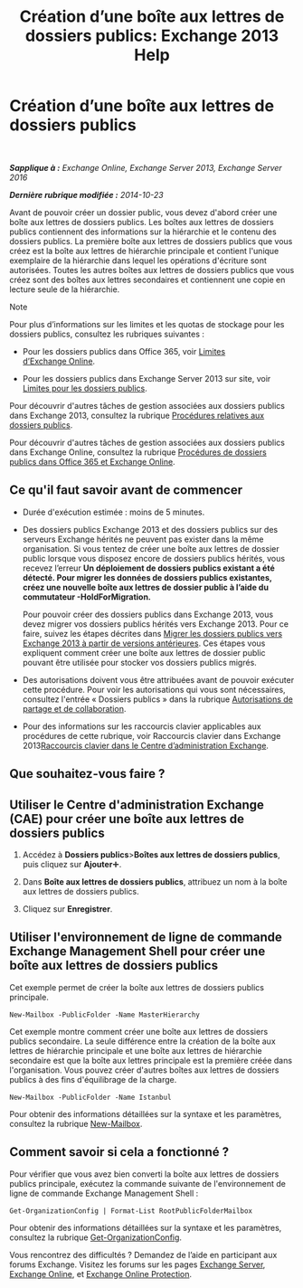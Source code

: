 ﻿---
title: 'Création d’une boîte aux lettres de dossiers publics: Exchange 2013 Help'
TOCTitle: Création d’une boîte aux lettres de dossiers publics
ms:assetid: 64437ffd-231b-4c10-84df-232ccbe9538f
ms:mtpsurl: https://technet.microsoft.com/fr-fr/library/JJ552410(v=EXCHG.150)
ms:contentKeyID: 50478283
ms.date: 04/24/2018
mtps_version: v=EXCHG.150
ms.translationtype: HT
---

# Création d’une boîte aux lettres de dossiers publics

 

_**Sapplique à :** Exchange Online, Exchange Server 2013, Exchange Server 2016_

_**Dernière rubrique modifiée :** 2014-10-23_

Avant de pouvoir créer un dossier public, vous devez d'abord créer une boîte aux lettres de dossiers publics. Les boîtes aux lettres de dossiers publics contiennent des informations sur la hiérarchie et le contenu des dossiers publics. La première boîte aux lettres de dossiers publics que vous créez est la boîte aux lettres de hiérarchie principale et contient l'unique exemplaire de la hiérarchie dans lequel les opérations d'écriture sont autorisées. Toutes les autres boîtes aux lettres de dossiers publics que vous créez sont des boîtes aux lettres secondaires et contiennent une copie en lecture seule de la hiérarchie.

> [!NOTE]
> Pour plus d’informations sur les limites et les quotas de stockage pour les dossiers publics, consultez les rubriques suivantes :
> <ul>
> <li><p>Pour les dossiers publics dans Office 365, voir <a href="https://go.microsoft.com/fwlink/?linkid=391188">Limites d’Exchange Online</a>.</p></li>
> <li><p>Pour les dossiers publics dans Exchange Server 2013 sur site, voir <a href="limits-for-public-folders-exchange-2013-help.md">Limites pour les dossiers publics</a>.</p></li></ul>

Pour découvrir d'autres tâches de gestion associées aux dossiers publics dans Exchange 2013, consultez la rubrique [Procédures relatives aux dossiers publics](public-folder-procedures-exchange-2013-help.md).

Pour découvrir d'autres tâches de gestion associées aux dossiers publics dans Exchange Online, consultez la rubrique [Procédures de dossiers publics dans Office 365 et Exchange Online](https://technet.microsoft.com/fr-fr/library/jj966272\(v=exchg.150\)).

## Ce qu'il faut savoir avant de commencer

  - Durée d'exécution estimée : moins de 5 minutes.

  - Des dossiers publics Exchange 2013 et des dossiers publics sur des serveurs Exchange hérités ne peuvent pas exister dans la même organisation. Si vous tentez de créer une boîte aux lettres de dossier public lorsque vous disposez encore de dossiers publics hérités, vous recevez l’erreur **Un déploiement de dossiers publics existant a été détecté. Pour migrer les données de dossiers publics existantes, créez une nouvelle boîte aux lettres de dossier public à l’aide du commutateur -HoldForMigration.**
    
    Pour pouvoir créer des dossiers publics dans Exchange 2013, vous devez migrer vos dossiers publics hérités vers Exchange 2013. Pour ce faire, suivez les étapes décrites dans [Migrer les dossiers publics vers Exchange 2013 à partir de versions antérieures](https://technet.microsoft.com/fr-fr/library/jj150486\(v=exchg.150\)). Ces étapes vous expliquent comment créer une boîte aux lettres de dossier public pouvant être utilisée pour stocker vos dossiers publics migrés.

  - Des autorisations doivent vous être attribuées avant de pouvoir exécuter cette procédure. Pour voir les autorisations qui vous sont nécessaires, consultez l'entrée « Dossiers publics » dans la rubrique [Autorisations de partage et de collaboration](sharing-and-collaboration-permissions-exchange-2013-help.md).

  - Pour des informations sur les raccourcis clavier applicables aux procédures de cette rubrique, voir Raccourcis clavier dans Exchange 2013[Raccourcis clavier dans le Centre d’administration Exchange](keyboard-shortcuts-in-the-exchange-admin-center-exchange-online-protection-help.md).

## Que souhaitez-vous faire ?

## Utiliser le Centre d'administration Exchange (CAE) pour créer une boîte aux lettres de dossiers publics

1.  Accédez à **Dossiers publics**\>**Boîtes aux lettres de dossiers publics**, puis cliquez sur **Ajouter**![Icône Ajouter](images/JJ218640.c1e75329-d6d7-4073-a27d-498590bbb558(EXCHG.150).gif "Icône Ajouter").

2.  Dans **Boîte aux lettres de dossiers publics**, attribuez un nom à la boîte aux lettres de dossiers publics.

3.  Cliquez sur **Enregistrer**.

## Utiliser l'environnement de ligne de commande Exchange Management Shell pour créer une boîte aux lettres de dossiers publics

Cet exemple permet de créer la boîte aux lettres de dossiers publics principale.

    New-Mailbox -PublicFolder -Name MasterHierarchy

Cet exemple montre comment créer une boîte aux lettres de dossiers publics secondaire. La seule différence entre la création de la boîte aux lettres de hiérarchie principale et une boîte aux lettres de hiérarchie secondaire est que la boîte aux lettres principale est la première créée dans l'organisation. Vous pouvez créer d'autres boîtes aux lettres de dossiers publics à des fins d'équilibrage de la charge.

    New-Mailbox -PublicFolder -Name Istanbul 

Pour obtenir des informations détaillées sur la syntaxe et les paramètres, consultez la rubrique [New-Mailbox](https://technet.microsoft.com/fr-fr/library/aa997663\(v=exchg.150\)).

## Comment savoir si cela a fonctionné ?

Pour vérifier que vous avez bien converti la boîte aux lettres de dossiers publics principale, exécutez la commande suivante de l'environnement de ligne de commande Exchange Management Shell :

    Get-OrganizationConfig | Format-List RootPublicFolderMailbox

Pour obtenir des informations détaillées sur la syntaxe et les paramètres, consultez la rubrique [Get-OrganizationConfig](https://technet.microsoft.com/fr-fr/library/aa997571\(v=exchg.150\)).

Vous rencontrez des difficultés ? Demandez de l’aide en participant aux forums Exchange. Visitez les forums sur les pages [Exchange Server](https://go.microsoft.com/fwlink/p/?linkid=60612), [Exchange Online](https://go.microsoft.com/fwlink/p/?linkid=267542), et [Exchange Online Protection](https://go.microsoft.com/fwlink/p/?linkid=285351).

